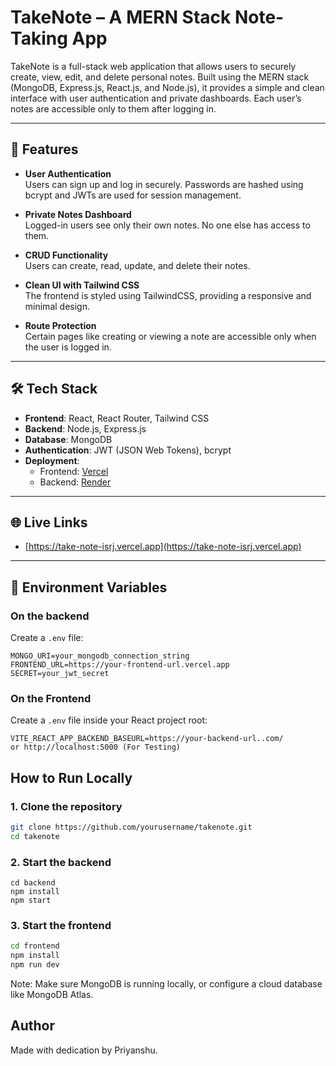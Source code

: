 # **TakeNote – A MERN Stack Note-Taking App**

TakeNote is a full-stack web application that allows users to securely create, view, edit, and delete personal notes. Built using the MERN stack (MongoDB, Express.js, React.js, and Node.js), it provides a simple and clean interface with user authentication and private dashboards. Each user’s notes are accessible only to them after logging in.

---

## 🚀 Features

- **User Authentication**  
  Users can sign up and log in securely. Passwords are hashed using bcrypt and JWTs are used for session management.

- **Private Notes Dashboard**  
  Logged-in users see only their own notes. No one else has access to them.

- **CRUD Functionality**  
  Users can create, read, update, and delete their notes.

- **Clean UI with Tailwind CSS**  
  The frontend is styled using TailwindCSS, providing a responsive and minimal design.

- **Route Protection**  
  Certain pages like creating or viewing a note are accessible only when the user is logged in.

---

## 🛠️ Tech Stack

- **Frontend**: React, React Router, Tailwind CSS  
- **Backend**: Node.js, Express.js  
- **Database**: MongoDB  
- **Authentication**: JWT (JSON Web Tokens), bcrypt  
- **Deployment**:  
  - Frontend: [Vercel](https://vercel.com)  
  - Backend: [Render](https://render.com)

---

## 🌐 Live Links

- [https://take-note-isrj.vercel.app](https://take-note-isrj.vercel.app)  
---

## 🧾 Environment Variables

### On the backend

Create a `.env` file:

```env
MONGO_URI=your_mongodb_connection_string
FRONTEND_URL=https://your-frontend-url.vercel.app
SECRET=your_jwt_secret
```
### On the Frontend

Create a `.env` file inside your React project root:

```env
VITE_REACT_APP_BACKEND_BASEURL=https://your-backend-url..com/ 
or http://localhost:5000 (For Testing)
```
##  How to Run Locally

### 1. Clone the repository

```bash
git clone https://github.com/yourusername/takenote.git
cd takenote
```
### 2. Start the backend

```base
cd backend
npm install
npm start
```

### 3. Start the frontend

```bash
cd frontend
npm install
npm run dev
```

Note: Make sure MongoDB is running locally, or configure a cloud database like MongoDB Atlas.

## Author

Made with dedication by Priyanshu.
